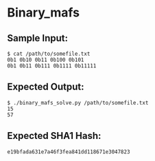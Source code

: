 # Binary_mafs

## Sample Input:

```
$ cat /path/to/somefile.txt
0b1 0b10 0b11 0b100 0b101
0b1 0b11 0b111 0b1111 0b11111
```
## Expected Output:

```
$ ./binary_mafs_solve.py /path/to/somefile.txt
15
57
```
## Expected SHA1 Hash:

```
e19bfada631e7a46f3fea841dd118671e3047823
```
